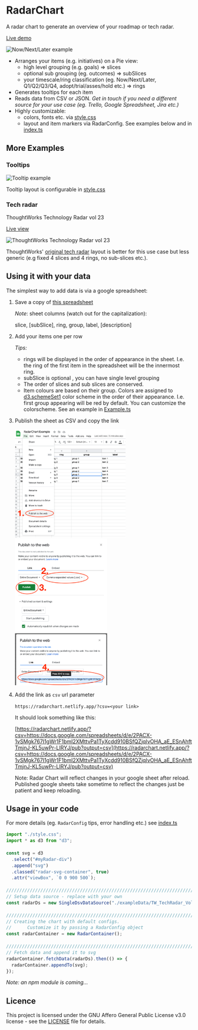 # RadarChart

A radar chart to generate an overview of your roadmap or tech radar.

[Live demo](https://radarchart.netlify.app/?ex=2)

![Now/Next/Later example](docs/exampleImages/NowNextLater1.png)

- Arranges your items (e.g. initiatives) on a Pie view:
  - high level grouping (e.g. goals) => slices
  - optional sub grouping (eg. outcomes) => subSlices
  - your timescale/ring classification (eg. Now/Next/Later, Q1/Q2/Q3/Q4, adopt/trial/asses/hold etc.) => rings
- Generates tooltips for each item
- Reads data from CSV or JSON. _Get in touch if you need a different source for your use case (eg. Trello, Google Spreadsheet, Jira etc.)_
- Highly customizable:
  - colors, fonts etc. via [style.css](src/style.css)
  - layout and item markers via RadarConfig. See examples below and in [index.ts](src/index.ts)

## More Examples

### Tooltips

<img src="docs/exampleImages/toolTipExample.png" alt="Tooltip example" width="300"/>

Tooltip layout is configurable in [style.css](src/style.css)

### Tech radar

ThoughtWorks Technology Radar vol 23

[Live view](https://radarchart.netlify.app/?ex=4)

![ThoughtWorks Technology Radar vol 23](docs/exampleImages/TW_TechRadar_Vol23.png)

ThoughtWorks' [original tech radar](https://www.thoughtworks.com/radar) layout is better for this use case but
less generic (e.g fixed 4 slices and 4 rings, no sub-slices etc.).

## Using it with your data

The simplest way to add data is via a google spreadsheet:

1.  Save a copy of [this spreadsheet](https://docs.google.com/spreadsheets/d/1gqbrntkGRWvXSzqCt-LjLCQyHzp8-vsI4BauvBBtHIE/)

    _Note_: sheet columns (watch out for the capitalization):

    slice, [subSlice], ring, group, label, [description]

1.  Add your items one per row

    _Tips:_

    - rings will be displayed in the order of appearance in the sheet. I.e. the ring of the first item in the spreadsheet will be the innermost ring.
    - subSlice is optional , you can have single level grouping
    - The order of slices and sub slices are conserved.
    - Item colours are based on their group. Colors are assigned to [d3.schemeSet1](https://github.com/d3/d3-scale-chromatic#schemeSet1) color scheme in the order of their appearance. I.e. first group appearing will be red by default. You can customize the colorscheme. See an example in [Example.ts](src/Example.ts)

1.  Publish the sheet as CSV and copy the link

    <img src="./docs/gSheetPublish1.png" alt="Google sheet publish 1" width="300"/>
    <img src="./docs/gSheetPublish2.png" alt="Google sheet publish 2" width="250"/>
    <img src="./docs/gSheetPublish3.png" alt="Google sheet publish 3" width="250"/>

1.  Add the link as `csv` url parameter

    `https://radarchart.netlify.app/?csv=<your link>`

    It should look something like this:

    [https://radarchart.netlify.app/?csv=https://docs.google.com/spreadsheets/d/e/2PACX-1vSMgk767I1gWr1F1bmI2XMttvPa1TyXcdd910BSfQZjqIvOHA_aE_ESnAhftTmjnJ-KL5uwPr-LIRYJ/pub?output=csv](https://radarchart.netlify.app/?csv=https://docs.google.com/spreadsheets/d/e/2PACX-1vSMgk767I1gWr1F1bmI2XMttvPa1TyXcdd910BSfQZjqIvOHA_aE_ESnAhftTmjnJ-KL5uwPr-LIRYJ/pub?output=csv)

    Note: Radar Chart will reflect changes in your google sheet after reload. Published google sheets take sometime to reflect the changes just be patient and keep reloading.

## Usage in your code

For more details (eg. `RadarConfig` tips, error handling etc.) see [index.ts](src/index.ts)

```ts
import "./style.css";
import * as d3 from "d3";

const svg = d3
  .select("#myRadar-div")
  .append("svg")
  .classed("radar-svg-container", true)
  .attr("viewBox", `0 0 900 500`);

//////////////////////////////////////////////////////////////////////////
// Setup data source - replace with your own
const radarDs = new SingleDsvDataSource("./exampleData/TW_TechRadar_Vol23.csv");

//////////////////////////////////////////////////////////////////////////
// Creating the chart with default configs.
//      Customize it by passing a RadarConfig object
const radarContainer = new RadarContainer();

//////////////////////////////////////////////////////////////////////////
// Fetch data and append it to svg
radarContainer.fetchData(radarDs).then(() => {
  radarContainer.appendTo(svg);
});
```

_Note: an npm module is coming..._

## Licence

This project is licensed under the GNU Affero General Public License v3.0 license - see the [LICENSE](LICENSE) file for details.
